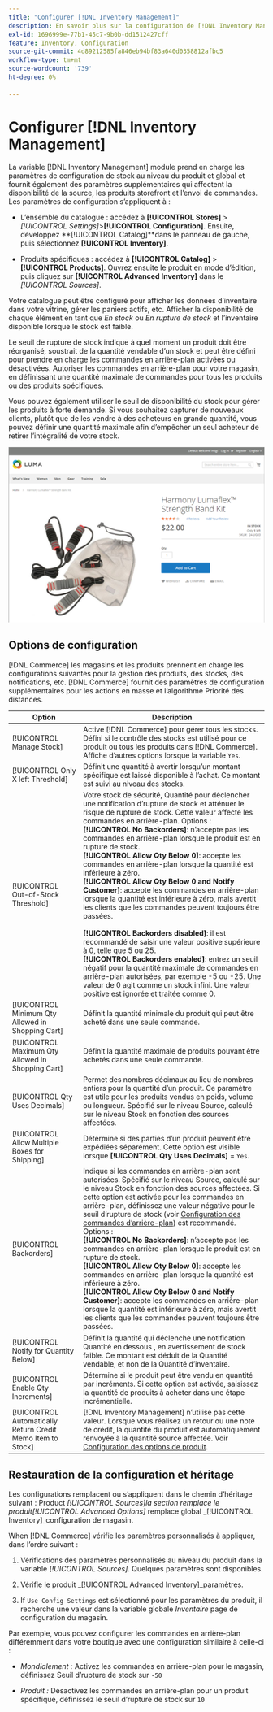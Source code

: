 ```yaml
---
title: "Configurer [!DNL Inventory Management]"
description: En savoir plus sur la configuration de [!DNL Inventory Management] options qui déterminent la disponibilité de la source, les produits de vitrine et l’expédition des commandes.
exl-id: 1696999e-77b1-45c7-9b0b-dd1512427cff
feature: Inventory, Configuration
source-git-commit: 4d89212585fa846eb94bf83a640d0358812afbc5
workflow-type: tm+mt
source-wordcount: '739'
ht-degree: 0%

---
```


# Configurer [!DNL Inventory Management]

La variable [!DNL Inventory Management] module prend en charge les paramètres de configuration de stock au niveau du produit et global et fournit également des paramètres supplémentaires qui affectent la disponibilité de la source, les produits storefront et l’envoi de commandes. Les paramètres de configuration s’appliquent à :

- L’ensemble du catalogue : accédez à **[!UICONTROL Stores]** > _[!UICONTROL Settings]_>**[!UICONTROL Configuration]**. Ensuite, développez **[!UICONTROL Catalog]**dans le panneau de gauche, puis sélectionnez **[!UICONTROL Inventory]**.

- Produits spécifiques : accédez à **[!UICONTROL Catalog]** > **[!UICONTROL Products]**. Ouvrez ensuite le produit en mode d’édition, puis cliquez sur **[!UICONTROL Advanced Inventory]** dans le _[!UICONTROL Sources]_.

Votre catalogue peut être configuré pour afficher les données d’inventaire dans votre vitrine, gérer les paniers actifs, etc. Afficher la disponibilité de chaque élément en tant que _En stock_ ou _En rupture de stock_ et l’inventaire disponible lorsque le stock est faible.

Le seuil de rupture de stock indique à quel moment un produit doit être réorganisé, soustrait de la quantité vendable d’un stock et peut être défini pour prendre en charge les commandes en arrière-plan activées ou désactivées. Autoriser les commandes en arrière-plan pour votre magasin, en définissant une quantité maximale de commandes pour tous les produits ou des produits spécifiques.

Vous pouvez également utiliser le seuil de disponibilité du stock pour gérer les produits à forte demande. Si vous souhaitez capturer de nouveaux clients, plutôt que de les vendre à des acheteurs en grande quantité, vous pouvez définir une quantité maximale afin d’empêcher un seul acheteur de retirer l’intégralité de votre stock.

![Exemple en stock, 1 gauche seulement](assets/storefront-stock-options-1-left.png)

## Options de configuration

[!DNL Commerce] les magasins et les produits prennent en charge les configurations suivantes pour la gestion des produits, des stocks, des notifications, etc. [!DNL Commerce] fournit des paramètres de configuration supplémentaires pour les actions en masse et l’algorithme Priorité des distances.

| Option | Description |
|--|--|
| [!UICONTROL Manage Stock] | Active [!DNL Commerce] pour gérer tous les stocks. Défini si le contrôle des stocks est utilisé pour ce produit ou tous les produits dans [!DNL Commerce]. Affiche d’autres options lorsque la variable `Yes`. |
| [!UICONTROL Only X left Threshold] | Définit une quantité à avertir lorsqu’un montant spécifique est laissé disponible à l’achat. Ce montant est suivi au niveau des stocks. |
| [!UICONTROL Out-of-Stock Threshold] | Votre stock de sécurité, Quantité pour déclencher une notification d’rupture de stock et atténuer le risque de rupture de stock. Cette valeur affecte les commandes en arrière-plan. Options :<br />**[!UICONTROL No Backorders]**: n’accepte pas les commandes en arrière-plan lorsque le produit est en rupture de stock.<br />**[!UICONTROL Allow Qty Below 0]**: accepte les commandes en arrière-plan lorsque la quantité est inférieure à zéro.<br />**[!UICONTROL Allow Qty Below 0 and Notify Customer]**: accepte les commandes en arrière-plan lorsque la quantité est inférieure à zéro, mais avertit les clients que les commandes peuvent toujours être passées.<br /><br />**[!UICONTROL Backorders disabled]**: il est recommandé de saisir une valeur positive supérieure à 0, telle que 5 ou 25. <br/>**[!UICONTROL Backorders enabled]**: entrez un seuil négatif pour la quantité maximale de commandes en arrière-plan autorisées, par exemple -5 ou -25. Une valeur de 0 agit comme un stock infini. Une valeur positive est ignorée et traitée comme 0. |
| [!UICONTROL Minimum Qty Allowed in Shopping Cart] | Définit la quantité minimale du produit qui peut être acheté dans une seule commande. |
| [!UICONTROL Maximum Qty Allowed in Shopping Cart] | Définit la quantité maximale de produits pouvant être achetés dans une seule commande. |
| [!UICONTROL Qty Uses Decimals] | Permet des nombres décimaux au lieu de nombres entiers pour la quantité d’un produit. Ce paramètre est utile pour les produits vendus en poids, volume ou longueur. Spécifié sur le niveau Source, calculé sur le niveau Stock en fonction des sources affectées. |
| [!UICONTROL Allow Multiple Boxes for Shipping] | Détermine si des parties d’un produit peuvent être expédiées séparément. Cette option est visible lorsque **[!UICONTROL Qty Uses Decimals]** = `Yes`. |
| [!UICONTROL Backorders] | Indique si les commandes en arrière-plan sont autorisées. Spécifié sur le niveau Source, calculé sur le niveau Stock en fonction des sources affectées. Si cette option est activée pour les commandes en arrière-plan, définissez une valeur négative pour le seuil d’rupture de stock (voir [Configuration des commandes d’arrière-plan](backorders.md)) est recommandé. Options :<br />**[!UICONTROL No Backorders]**: n’accepte pas les commandes en arrière-plan lorsque le produit est en rupture de stock.<br />**[!UICONTROL Allow Qty Below 0]**: accepte les commandes en arrière-plan lorsque la quantité est inférieure à zéro.<br />**[!UICONTROL Allow Qty Below 0 and Notify Customer]**: accepte les commandes en arrière-plan lorsque la quantité est inférieure à zéro, mais avertit les clients que les commandes peuvent toujours être passées. |
| [!UICONTROL Notify for Quantity Below] | Définit la quantité qui déclenche une notification Quantité en dessous , en avertissement de stock faible. Ce montant est déduit de la Quantité vendable, et non de la Quantité d’inventaire. |
| [!UICONTROL Enable Qty Increments] | Détermine si le produit peut être vendu en quantité par incréments. Si cette option est activée, saisissez la quantité de produits à acheter dans une étape incrémentielle. |
| [!UICONTROL Automatically Return Credit Memo Item to Stock] | [!DNL Inventory Management] n’utilise pas cette valeur. Lorsque vous réalisez un retour ou une note de crédit, la quantité du produit est automatiquement renvoyée à la quantité source affectée. Voir [Configuration des options de produit](product-options.md). |

## Restauration de la configuration et héritage

Les configurations remplacent ou s’appliquent dans le chemin d’héritage suivant : Product _[!UICONTROL Sources]_la section remplace le produit_[!UICONTROL Advanced Options]_ remplace global _[!UICONTROL Inventory]_configuration de magasin.

When [!DNL Commerce] vérifie les paramètres personnalisés à appliquer, dans l’ordre suivant :

1. Vérifications des paramètres personnalisés au niveau du produit dans la variable _[!UICONTROL Sources]_. Quelques paramètres sont disponibles.

1. Vérifie le produit _[!UICONTROL Advanced Inventory]_paramètres.

1. If `Use Config Settings` est sélectionné pour les paramètres du produit, il recherche une valeur dans la variable globale _Inventaire_ page de configuration du magasin.

Par exemple, vous pouvez configurer les commandes en arrière-plan différemment dans votre boutique avec une configuration similaire à celle-ci :

- _Mondialement :_ Activez les commandes en arrière-plan pour le magasin, définissez Seuil d’rupture de stock sur `-50`

- _Produit :_ Désactivez les commandes en arrière-plan pour un produit spécifique, définissez le seuil d’rupture de stock sur `10`
